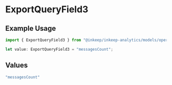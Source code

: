 # ExportQueryField3

## Example Usage

```typescript
import { ExportQueryField3 } from "@inkeep/inkeep-analytics/models/operations";

let value: ExportQueryField3 = "messagesCount";
```

## Values

```typescript
"messagesCount"
```